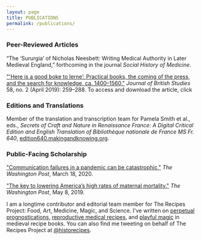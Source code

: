 ```yaml
---
layout: page
title: PUBLICATIONS
permalink: /publications/
---
```


### Peer-Reviewed Articles

“The ‘Sururgia’ of Nicholas Neesbett: Writing Medical Authority in Later Medieval England,” 
forthcoming in the journal _Social History of Medicine_.

<a href="{{ site.baseurl }}/jbsarticle.pdf">"'Here is a good boke to lerne’: Practical books, the coming of the press, 
and the search for knowledge, ca. 1400–1560,"</a> _Journal of British Studies_ 58, no. 2 
(April 2019): 259–288. 
To access and download the article, click 

### Editions and Translations

Member of the translation and transcription team for Pamela Smith et al., eds., _Secrets of Craft and Nature in Renaissance France: A Digital Critical Edition and English 
Translation of Bibliothèque nationale de France MS Fr. 640_, [edition640.makingandknowing.org](https://edition640.makingandknowing.org).

### Public-Facing Scholarship

["Communication failures in a pandemic can be catastrophic,"](https://www.washingtonpost.com/outlook/2020/03/18/communication-failures-pandemic-can-be-catastrophic/) 
_The Washington Post_, March 18, 2020.

["The key to lowering America’s high rates of maternal mortality,"](https://www.washingtonpost.com/outlook/2019/05/09/key-lowering-americas-high-rates-maternal-mortality/) 
_The Washington Post_, May 8, 2019. 

I am a longtime contributor and editorial team member for The Recipes Project: Food, Art, 
Medicine, Magic, and Science. I've written on [perpetual prognostications,](https://recipes.hypotheses.org/17522)
[reproductive medical recipes,](https://recipes.hypotheses.org/15134) and [playful magic](https://recipes.hypotheses.org/14220) in medieval recipe books. 
You can also find me tweeting on behalf of The Recipes Project at [@historecipes](https://twitter.com/historecipes).


